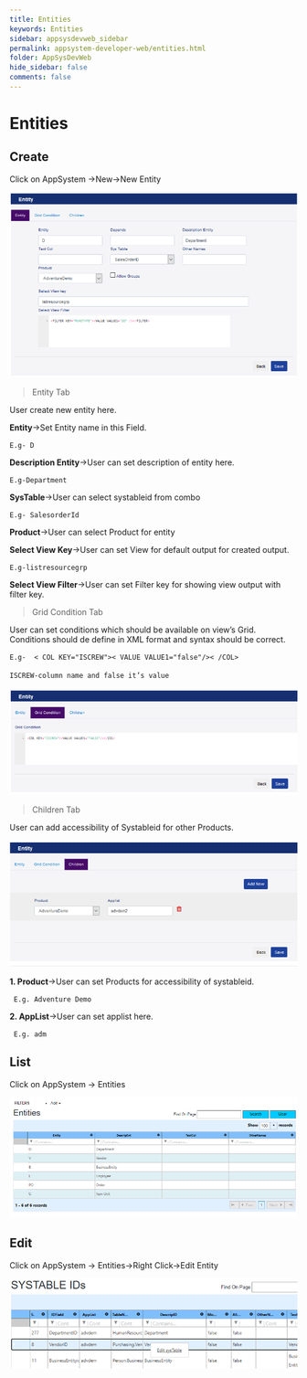 ```yaml
---
title: Entities
keywords: Entities
sidebar: appsysdevweb_sidebar
permalink: appsystem-developer-web/entities.html
folder: AppSysDevWeb
hide_sidebar: false
comments: false
---
```



# Entities

## Create

Click on AppSystem ->New->New Entity

![](/images/entityweb.png)

>Entity Tab

User create new entity here.

**Entity**->Set Entity name in this Field.

    E.g- D

**Description Entity**->User can set description of entity here.

    E.g-Department

**SysTable**->User can select systableid from combo

    E.g- SalesorderId

**Product**->User can select Product for entity

**Select View Key**->User can set View for default output for created output.

    E.g-listresourcegrp

**Select View Filter**->User can set Filter key for showing view output with filter key.

>Grid Condition Tab

User can set conditions which should be available on view’s Grid. Conditions should de define in XML format and syntax should be correct.

    E.g-  < COL KEY="ISCREW">< VALUE VALUE1="false"/>< /COL>
	
    ISCREW-column name and false it’s value

![](/images/gridconditiontabweb.png)

>Children Tab

User can add accessibility of Systableid for other Products.

![](/images/entitychildrentabweb.png)

**1. Product**->User can set Products for accessibility of systableid.

     E.g. Adventure Demo

**2. AppList**->User can set applist here.

     E.g. adm

## List

Click on AppSystem -> Entities

![](/images/entitylistweb.png)

## Edit

Click on AppSystem -> Entities->Right Click->Edit Entity

![](/images/editentityweb.png)
